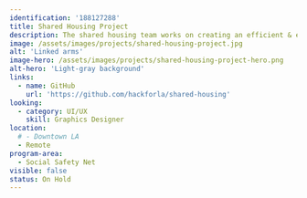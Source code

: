 ```yaml
---
identification: '188127288'
title: Shared Housing Project
description: The shared housing team works on creating an efficient & effective solution for matching multiple individuals who experience homelessness as potential co-tenants, and placing the matched individuals in suitable shared housing units.
image: /assets/images/projects/shared-housing-project.jpg
alt: 'Linked arms'
image-hero: /assets/images/projects/shared-housing-project-hero.png
alt-hero: 'Light-gray background'
links:
  - name: GitHub
    url: 'https://github.com/hackforla/shared-housing'
looking:
  - category: UI/UX
    skill: Graphics Designer
location:
  # - Downtown LA
  - Remote
program-area:  
  - Social Safety Net
visible: false
status: On Hold
---
```

